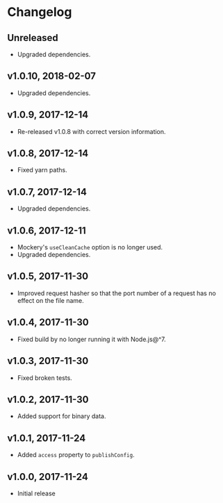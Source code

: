 # Changelog

## Unreleased

- Upgraded dependencies.

## v1.0.10, 2018-02-07

- Upgraded dependencies.

## v1.0.9, 2017-12-14

- Re-released v1.0.8 with correct version information.

## v1.0.8, 2017-12-14

- Fixed yarn paths.

## v1.0.7, 2017-12-14

- Upgraded dependencies.

## v1.0.6, 2017-12-11

- Mockery's `useCleanCache` option is no longer used.
- Upgraded dependencies.

## v1.0.5, 2017-11-30

- Improved request hasher so that the port number of a request has no effect on the file name.

## v1.0.4, 2017-11-30

- Fixed build by no longer running it with Node.js@^7.

## v1.0.3, 2017-11-30

- Fixed broken tests.

## v1.0.2, 2017-11-30

- Added support for binary data.

## v1.0.1, 2017-11-24

- Added `access` property to `publishConfig`.

## v1.0.0, 2017-11-24

- Initial release
